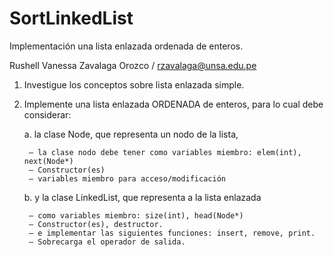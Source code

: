 # SortLinkedList
Implementación una lista enlazada ordenada de enteros.

Rushell Vanessa Zavalaga Orozco / rzavalaga@unsa.edu.pe

1. Investigue los conceptos sobre lista enlazada simple.

2. Implemente una lista enlazada ORDENADA de enteros, para lo cual debe considerar:

    a. la clase Node, que representa un nodo de la lista,
    
        – la clase nodo debe tener como variables miembro: elem(int), next(Node*)
        – Constructor(es)
        – variables miembro para acceso/modificación
    
    b. y la clase LinkedList, que representa a la lista enlazada
    
        – como variables miembro: size(int), head(Node*)
        – Constructor(es), destructor.
        – e implementar las siguientes funciones: insert, remove, print.
        – Sobrecarga el operador de salida.
